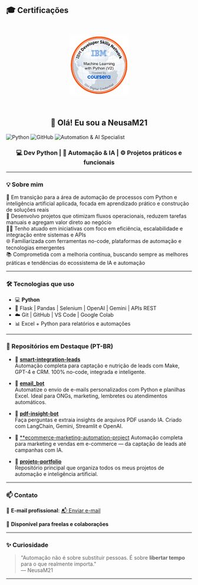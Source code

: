## 🎓 Certificações

<br/>
<p align="center">
  <a href="https://www.credly.com/badges/baad4ec1-70c7-4d20-8e5b-94c946222618/public_url" target="_blank">
    <img src="https://raw.githubusercontent.com/NeusaM21/NeusaM21/main/machine-learning-with-python-v2.png" alt="IBM ML Badge" width="160"/>
  </a>
</p>
<br/>

<h2 align="center">👋 Olá! Eu sou a NeusaM21</h2>

![Python](https://img.shields.io/badge/Python-3670A0?style=for-the-badge&logo=python&logoColor=fff)
![GitHub](https://img.shields.io/badge/GitHub-000?style=for-the-badge&logo=github&logoColor=white)
![Automation & AI Specialist](https://img.shields.io/badge/Automation_&_AI-Specialist-blueviolet?style=for-the-badge&logo=python&logoColor=white)


<h3 align="center">💻 Dev Python | 🤖 Automação & IA | ⚙️ Projetos práticos e funcionais</h3>

---

### 💡 Sobre mim

🎯 Em transição para a área de automação de processos com Python e inteligência artificial aplicada, focada em aprendizado prático e construção de soluções reais  
🚀 Desenvolvo projetos que otimizam fluxos operacionais, reduzem tarefas manuais e agregam valor direto ao negócio  
👩‍💻 Tenho atuado em iniciativas com foco em eficiência, escalabilidade e integração entre sistemas e APIs  
🌐 Familiarizada com ferramentas no-code, plataformas de automação e tecnologias emergentes  
📚 Comprometida com a melhoria contínua, buscando sempre as melhores práticas e tendências do ecossistema de IA e automação

---

### 🛠️ Tecnologias que uso

- 💻 **Python**
- 🧩 Flask | Pandas | Selenium | OpenAI | Gemini | APIs REST
- ☁️ Git | GitHub | VS Code | Google Colab
- 📊 Excel + Python para relatórios e automações

---

### 📌 Repositórios em Destaque (PT-BR)

- 📁 [**smart-integration-leads**](https://github.com/NeusaM21/smart-integration-leads)  
  Automação completa para captação e nutrição de leads com Make, GPT-4 e CRM. 100% no-code, integrada e inteligente.

- 📁 [**email_bot**](https://github.com/NeusaM21/email_bot)  
  Automatize o envio de e-mails personalizados com Python e planilhas Excel. Ideal para ONGs, marketing, lembretes ou atendimentos automáticos.

- 📁 [**pdf-insight-bot**](https://github.com/NeusaM21/pdf-insight-bot)  
  Faça perguntas e extraia insights de arquivos PDF usando IA. Criado com LangChain, Gemini, Streamlit e OpenAI.

- 📁 [**ecommerce-marketing-automation-project](https://github.com/NeusaM21/ecommerce-marketing-automation-project) 
  Automação completa para marketing e vendas em e-commerce — da captação de leads até campanhas com IA.

- 📁 [**projeto-portfolio**](https://github.com/NeusaM21/projeto-portfolio)  
  Repositório principal que organiza todos os meus projetos de automação e inteligência artificial.

---

### 📫 Contato

📧 **E-mail profissional**: [📬 Enviar e-mail](mailto:contact.neusam21@gmail.com)

💼 **Disponível para freelas e colaborações**

---

### ✨ Curiosidade

> "Automação não é sobre substituir pessoas. É sobre **libertar tempo** para o que realmente importa."  
— NeusaM21

---
